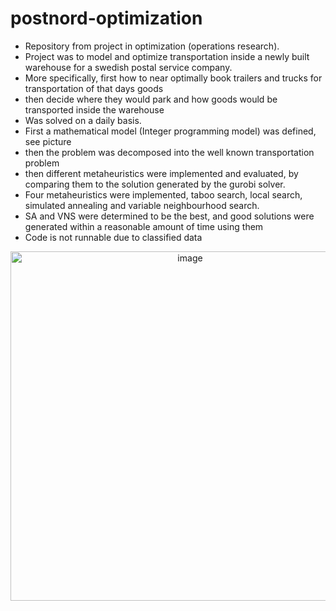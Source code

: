 # postnord-optimization
- Repository from project in optimization (operations research).
- Project was to model and optimize transportation inside a newly built warehouse for a swedish postal service company.
- More specifically, first how to near optimally book trailers and trucks for transportation of that days goods
- then decide where they would park and how goods would be transported inside the warehouse
- Was solved on a daily basis.
- First a mathematical model (Integer programming model) was defined, see picture
- then the problem was decomposed into the well known transportation problem 
- then different metaheuristics were implemented and evaluated, by comparing them to the solution generated by the gurobi solver.
- Four metaheuristics were implemented, taboo search, local search, simulated annealing and variable neighbourhood search.
- SA and VNS were determined to be the best, and good solutions were generated within a reasonable amount of time using them
- Code is not runnable due to classified data


<p align="center">
  <img width="559" alt="image" src="https://user-images.githubusercontent.com/98525050/154124050-02ec1f12-89b0-4d63-9853-2cffee64ade8.png">
</p>
